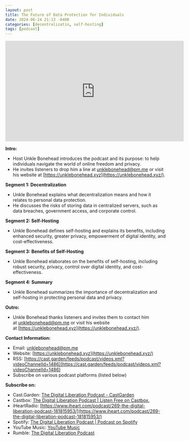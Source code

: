 ```yaml
---
layout: post
title: The Future of Data Protection for Individuals
date: 2024-06-24 21:13 -0400
categories: [decentralizatin, self-hosting]
tags: [podcast]
---
```

<iframe title="TDLP - The Future of Data Protection for Individuals" width="560" height="315" src="https://cast.garden/videos/embed/99dc1dfb-1408-4e14-8ba6-f5cc92d1ad74" frameborder="0" allowfullscreen="" sandbox="allow-same-origin allow-scripts allow-popups"></iframe>

**Intro:**

- Host Unkle Bonehead introduces the podcast and its purpose: to help individuals navigate the world of online freedom and privacy.
- He invites listeners to drop him a line at [unklebonehead@pm.me](mailto:unklebonehead@pm.me) or visit his website at [https://unklebonehead.xyz](https://unklebonehead.xyz/).

**Segment 1: Decentralization**

- Unkle Bonehead explains what decentralization means and how it relates to personal data protection.
- He discusses the risks of storing data in centralized servers, such as data breaches, government access, and corporate control.

**Segment 2: Self-Hosting**

- Unkle Bonehead defines self-hosting and explains its benefits, including enhanced security, greater privacy, empowerment of digital identity, and cost-effectiveness.

**Segment 3: Benefits of Self-Hosting**

- Unkle Bonehead elaborates on the benefits of self-hosting, including robust security, privacy, control over digital identity, and cost-effectiveness.

**Segment 4: Summary**

- Unkle Bonehead summarizes the importance of decentralization and self-hosting in protecting personal data and privacy.

**Outro:**

- Unkle Bonehead thanks listeners and invites them to contact him at [unklebonehead@pm.me](mailto:unklebonehead@pm.me) or visit his website at [https://unklebonehead.xyz](https://unklebonehead.xyz/).

**Contact Information:**

- Email: [unklebonehead@pm.me](mailto:unklebonehead@pm.me)
- Website: [https://unklebonehead.xyz](https://unklebonehead.xyz/)
- RSS: [https://cast.garden/feeds/podcast/videos.xml?videoChannelId=1486](https://cast.garden/feeds/podcast/videos.xml?videoChannelId=1486)
- Subscribe on various podcast platforms (listed below)

**Subscribe on:**

- Cast.Garden: [The Digital Liberation Podcast - CastGarden](https://cast.garden/c/tdlp/videos)
- Castbox: [The Digital Liberation Podcast | Listen Free on Castbox.](https://castbox.fm/channel/id6173552?country=us)
- iHeartRadio: [https://www.iheart.com/podcast/269-the-digital-liberation-podcast-181815953/](https://www.iheart.com/podcast/269-the-digital-liberation-podcast-181815953/)
- Spotify: [The Digital Liberation Podcast | Podcast on Spotify](https://open.spotify.com/show/4yxDoFR5fQTS80yh6a4b5j?si=c1e7b4f2e749410d)
- YouTube Music: [YouTube Music](https://music.youtube.com/playlist?list=PLUPAXYGZjvmZQ0YlWMEVn7b03nEw7vsdb&si=cMomELp1u3X1tP5V)
- Rumble: [The Digital Liberation Podcast](https://rumble.com/c/c-6360101)